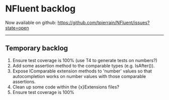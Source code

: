 NFluent backlog
===============

Now available on github: https://github.com/tpierrain/NFluent/issues?state=open

- - -

Temporary backlog
-------

1. Ensure test coverage is 100% (use T4 to generate tests on numbers?)
1. Add some assertion method to the comparable types (e.g. IsAfter()).
1. Expose IComparable extension methods to 'number' values so that autocompletion works on number values with those comparable assertions.
1. Clean up some code within the {x}Extensions files?
1. Ensure test coverage is 100%
